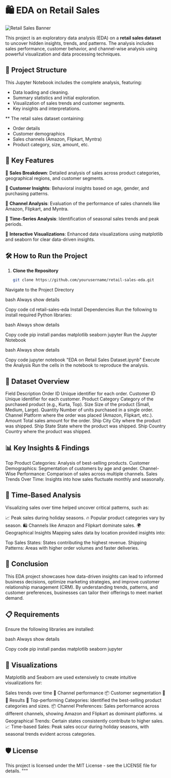 
# 🛍️ EDA on Retail Sales

![Retail Sales Banner](https://img.icons8.com/color/452/shop.png)

This project is an exploratory data analysis (EDA) on a **retail sales dataset** to uncover hidden insights, trends, and patterns. The analysis includes sales performance, customer behavior, and channel-wise analysis using powerful visualization and data processing techniques.

## 📂 Project Structure

   This Jupyter Notebook includes the complete analysis, featuring:
  - Data loading and cleaning.
  - Summary statistics and initial exploration.
  - Visualization of sales trends and customer segments.
  - Key insights and interpretations.
  
  ** The retail sales dataset containing:
  - Order details
  - Customer demographics
  - Sales channels (Amazon, Flipkart, Myntra)
  - Product category, size, amount, etc.

## 🚀 Key Features

🔹 **Sales Breakdown**: Detailed analysis of sales across product categories, geographical regions, and customer segments.

🔹 **Customer Insights**: Behavioral insights based on age, gender, and purchasing patterns.

🔹 **Channel Analysis**: Evaluation of the performance of sales channels like Amazon, Flipkart, and Myntra.

🔹 **Time-Series Analysis**: Identification of seasonal sales trends and peak periods.

🔹 **Interactive Visualizations**: Enhanced data visualizations using matplotlib and seaborn for clear data-driven insights.

## 🛠️ How to Run the Project

1. **Clone the Repository**  
   ```bash
   git clone https://github.com/yourusername/retail-sales-eda.git
Navigate to the Project Directory

bash
Always show details

Copy code
cd retail-sales-eda
Install Dependencies
Run the following to install required Python libraries:

bash
Always show details

Copy code
pip install pandas matplotlib seaborn jupyter
Run the Jupyter Notebook

bash
Always show details

Copy code
jupyter notebook "EDA on Retail Sales Dataset.ipynb"
Execute the Analysis
Run the cells in the notebook to reproduce the analysis.

## 📝 Dataset Overview
Field	Description
Order ID	Unique identifier for each order.
Customer ID	Unique identifier for each customer.
Product Category	Category of the purchased product (e.g., Kurta, Top).
Size	Size of the product (Small, Medium, Large).
Quantity	Number of units purchased in a single order.
Channel	Platform where the order was placed (Amazon, Flipkart, etc.).
Amount	Total sales amount for the order.
Ship City	City where the product was shipped.
Ship State	State where the product was shipped.
Ship Country	Country where the product was shipped.
## 📊 Key Insights & Findings
Top Product Categories: Analysis of best-selling products.
Customer Demographics: Segmentation of customers by age and gender.
Channel-Wise Performance: Comparison of sales across multiple channels.
Sales Trends Over Time: Insights into how sales fluctuate monthly and seasonally.
## 📅 Time-Based Analysis
Visualizing sales over time helped uncover critical patterns, such as:

📈 Peak sales during holiday seasons.
🔥 Popular product categories vary by season.
🛍️ Channels like Amazon and Flipkart dominate sales.
🌍 Geographical Insights
Mapping sales data by location provided insights into:

Top Sales States: States contributing the highest revenue.
Shipping Patterns: Areas with higher order volumes and faster deliveries.
## 🔮 Conclusion
This EDA project showcases how data-driven insights can lead to informed business decisions, optimize marketing strategies, and improve customer relationship management (CRM). By understanding trends, patterns, and customer preferences, businesses can tailor their offerings to meet market demand.

## 📋 Requirements
Ensure the following libraries are installed:

bash
Always show details

Copy code
pip install pandas matplotlib seaborn jupyter
## 🎨 Visualizations

Matplotlib and Seaborn are used extensively to create intuitive visualizations for:

Sales trends over time 📅
Channel performance 📦
Customer segmentation 👥
🏅 Results
🌟 Top-performing Categories: Identified the best-selling product categories and sizes.
📦 Channel Preferences: Sales performance across different channels, showing Amazon and Flipkart as dominant platforms.
📊 Geographical Trends: Certain states consistently contribute to higher sales.
📈 Time-based Sales: Peak sales occur during holiday seasons, with seasonal trends evident across categories.
## 🛡️ License
This project is licensed under the MIT License - see the LICENSE file for details. """
